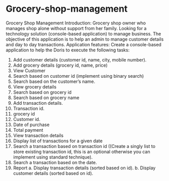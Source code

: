 # Grocery-shop-management
Grocery Shop Management
Introduction:
Grocery shop owner who manages shop alone without support from her family.
Looking for a technology solution (console-based application) to  manage  business.
The objective of this application is to help an admin to manage customer details and day to day 
transactions.
Application features:
Create a console-based application to help the Doris to execute the following tasks:
1. Add customer details (customer id, name, city, mobile number).
2. Add grocery details (grocery id, name, price)
3. View Customer
1. Search based on customer id (implement using binary search)
2. Search based on the customer’s name.
4. View grocery details
1. Search based on grocery id
2. Search based on grocery name
5. Add transaction details.
1. Transaction id.
2. grocery id
3. Customer id.
4. Date of purchase
5. Total payment
6. View transaction details
1. Display list of transactions for a given date
2. Search a transaction based on transaction id ((Create a singly list to store existing 
transaction id, this is an optional otherwise you can implement using standard 
technique).
3. Search a transaction based on the date.
7. Report
a. Display transaction details (sorted based on id).
b. Display customer details (sorted based on id).
